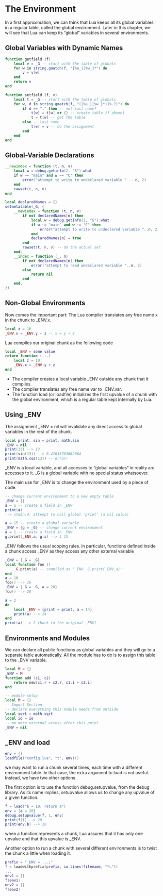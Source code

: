 # The Environment #

In a first approximation, we can think that Lua keeps all its global variables in a regular table, called the global environment. Later in this chapter, we will see that Lua can keep its “global” variables in several environments.

## Global Variables with Dynamic Names ##

```lua
function getfield (f)
    local v = _G -- start with the table of globals
    for w in string.gmatch(f, "[%a_][%w_]*") do
        v = v[w]
    end
    return v
end
```

```lua
function setfield (f, v)
    local t = _G -- start with the table of globals
    for w, d in string.gmatch(f, "([%a_][%w_]*)(%.?)") do
        if d == "." then -- not last name?
            t[w] = t[w] or {} -- create table if absent
            t = t[w] -- get the table
        else -- last name
            t[w] = v -- do the assignment
        end
    end
end
```

## Global-Variable Declarations ##

```lua
__newindex = function (t, n, v)
    local w = debug.getinfo(2, "S").what
    if w ~= "main" and w ~= "C" then
        error("attempt to write to undeclared variable " .. n, 2)
    end
    rawset(t, n, v)
end
```

```lua
local declaredNames = {}
setmetatable(_G, {
    __newindex = function (t, n, v)
        if not declaredNames[n] then
            local w = debug.getinfo(2, "S").what
            if w ~= "main" and w ~= "C" then
                error("attempt to write to undeclared variable "..n, 2)
            end
            declaredNames[n] = true
        end
        rawset(t, n, v) -- do the actual set
    end,
    __index = function (_, n)
        if not declaredNames[n] then
            error("attempt to read undeclared variable "..n, 2)
        else
            return nil
        end
    end,
})
```

## Non-Global Environments ##

Now comes the important part: The Lua compiler translates any free name x in the chunk to _ENV.x.

```lua
local z = 10
_ENV.x = _ENV.y + z -- x = y + z
```

Lua compiles our original chunk as the following code

```lua
local _ENV = some value
return function (...)
    local z = 10
    _ENV.x = _ENV.y + z
end
```

- The compiler creates a local variable _ENV outside any chunk that it compiles.
- The compiler translates any free name var to _ENV.var.
- The function load (or loadfile) initializes the first upvalue of a chunk with the global environment, which is a regular table kept internally by Lua.

## Using _ENV ##

The assignment _ENV = nil will invalidate any direct access to global variables in the rest of the chunk.

```lua
local print, sin = print, math.sin
_ENV = nil
print(13) --> 13
print(sin(13)) --> 0.42016703682664
print(math.cos(13)) -- error!
```

_ENV is a local variable, and all accesses to “global variables” in reality are accesses to it. _G is a global variable with no special status whatsoever.

The main use for _ENV is to change the environment used by a piece of code.

```lua
-- change current environment to a new empty table
_ENV = {}
a = 1 -- create a field in _ENV
print(a)
--> stdin:4: attempt to call global 'print' (a nil value)
```

```lua
a = 15 -- create a global variable
_ENV = {g = _G} -- change current environment
a = 1 -- create a field in _ENV
g.print(_ENV.a, g.a) --> 1 15
```

_ENV follows the usual scoping rules. In particular, functions defined inside a chunk access _ENV as they access any other external variable

```lua
_ENV = {_G = _G}
local function foo ()
    _G.print(a) -- compiled as '_ENV._G.print(_ENV.a)'
end
a = 10
foo() --> 10
_ENV = {_G = _G, a = 20}
foo() --> 20
```

```lua
a = 2
do
    local _ENV = {print = print, a = 14}
    print(a) --> 14
end
print(a) --> 2 (back to the original _ENV)
```

## Environments and Modules ##

We can declare all public functions as global variables and they will go to a separate table automatically. All the module has to do is to assign this table to the _ENV variable.

```lua
local M = {}
_ENV = M
function add (c1, c2)
    return new(c1.r + c2.r, c1.i + c2.i)
end
```

```lua
-- module setup
local M = {}
-- Import Section:
-- declare everything this module needs from outside
local sqrt = math.sqrt
local io = io
-- no more external access after this point
_ENV = nil
```

## _ENV and load ##

```lua
env = {}
loadfile("config.lua", "t", env)()
```

we may want to run a chunk several times, each time with a different environment table. In that case, the extra argument to load is not useful. Instead, we have two other options.

The first option is to use the function debug.setupvalue, from the debug library. As its name implies, setupvalue allows us to change any upvalue of a given function.

```lua
f = load("b = 10; return a")
env = {a = 20}
debug.setupvalue(f, 1, env)
print(f()) --> 20
print(env.b) --> 10
```

when a function represents a chunk, Lua assures that it has only one upvalue and that this upvalue is _ENV.

Another option to run a chunk with several different environments is to twist the chunk a little when loading it.

```lua
prefix = "_ENV = ...;"
f = loadwithprefix(prefix, io.lines(filename, "*L"))
...
env1 = {}
f(env1)
env2 = {}
f(env2)
```
